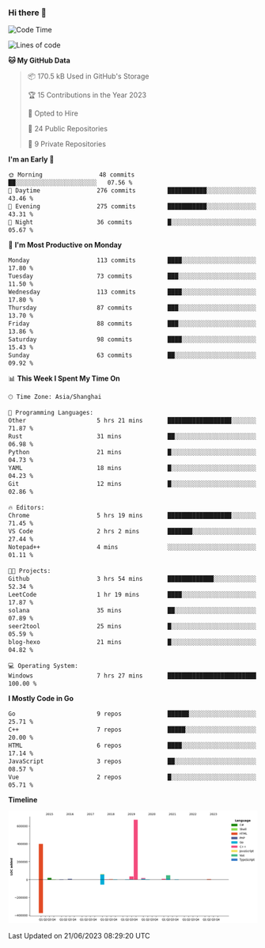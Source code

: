 ### Hi there 👋

<!--
**pinelliar/pinelliar** is a ✨ _special_ ✨ repository because its `README.md` (this file) appears on your GitHub profile.

Here are some ideas to get you started:

- 🔭 I’m currently working on ...
- 🌱 I’m currently learning ...
- 👯 I’m looking to collaborate on ...
- 🤔 I’m looking for help with ...
- 💬 Ask me about ...
- 📫 How to reach me: ...
- 😄 Pronouns: ...
- ⚡ Fun fact: ...
-->

<!--START_SECTION:waka-->
![Code Time](http://img.shields.io/badge/Code%20Time-1%2C059%20hrs%2027%20mins-blue)

![Lines of code](https://img.shields.io/badge/From%20Hello%20World%20I%27ve%20Written-1.3%20million%20lines%20of%20code-blue)

**🐱 My GitHub Data** 

> 📦 170.5 kB Used in GitHub's Storage 
 > 
> 🏆 15 Contributions in the Year 2023
 > 
> 💼 Opted to Hire
 > 
> 📜 24 Public Repositories 
 > 
> 🔑 9 Private Repositories 
 > 
**I'm an Early 🐤** 

```text
🌞 Morning                48 commits          ██░░░░░░░░░░░░░░░░░░░░░░░   07.56 % 
🌆 Daytime                276 commits         ███████████░░░░░░░░░░░░░░   43.46 % 
🌃 Evening                275 commits         ███████████░░░░░░░░░░░░░░   43.31 % 
🌙 Night                  36 commits          █░░░░░░░░░░░░░░░░░░░░░░░░   05.67 % 
```
📅 **I'm Most Productive on Monday** 

```text
Monday                   113 commits         ████░░░░░░░░░░░░░░░░░░░░░   17.80 % 
Tuesday                  73 commits          ███░░░░░░░░░░░░░░░░░░░░░░   11.50 % 
Wednesday                113 commits         ████░░░░░░░░░░░░░░░░░░░░░   17.80 % 
Thursday                 87 commits          ███░░░░░░░░░░░░░░░░░░░░░░   13.70 % 
Friday                   88 commits          ███░░░░░░░░░░░░░░░░░░░░░░   13.86 % 
Saturday                 98 commits          ████░░░░░░░░░░░░░░░░░░░░░   15.43 % 
Sunday                   63 commits          ██░░░░░░░░░░░░░░░░░░░░░░░   09.92 % 
```


📊 **This Week I Spent My Time On** 

```text
🕑︎ Time Zone: Asia/Shanghai

💬 Programming Languages: 
Other                    5 hrs 21 mins       ██████████████████░░░░░░░   71.87 % 
Rust                     31 mins             ██░░░░░░░░░░░░░░░░░░░░░░░   06.98 % 
Python                   21 mins             █░░░░░░░░░░░░░░░░░░░░░░░░   04.73 % 
YAML                     18 mins             █░░░░░░░░░░░░░░░░░░░░░░░░   04.23 % 
Git                      12 mins             █░░░░░░░░░░░░░░░░░░░░░░░░   02.86 % 

🔥 Editors: 
Chrome                   5 hrs 19 mins       ██████████████████░░░░░░░   71.45 % 
VS Code                  2 hrs 2 mins        ███████░░░░░░░░░░░░░░░░░░   27.44 % 
Notepad++                4 mins              ░░░░░░░░░░░░░░░░░░░░░░░░░   01.11 % 

🐱‍💻 Projects: 
Github                   3 hrs 54 mins       █████████████░░░░░░░░░░░░   52.34 % 
LeetCode                 1 hr 19 mins        ████░░░░░░░░░░░░░░░░░░░░░   17.87 % 
solana                   35 mins             ██░░░░░░░░░░░░░░░░░░░░░░░   07.89 % 
seer2tool                25 mins             █░░░░░░░░░░░░░░░░░░░░░░░░   05.59 % 
blog-hexo                21 mins             █░░░░░░░░░░░░░░░░░░░░░░░░   04.82 % 

💻 Operating System: 
Windows                  7 hrs 27 mins       █████████████████████████   100.00 % 
```

**I Mostly Code in Go** 

```text
Go                       9 repos             ██████░░░░░░░░░░░░░░░░░░░   25.71 % 
C++                      7 repos             █████░░░░░░░░░░░░░░░░░░░░   20.00 % 
HTML                     6 repos             ████░░░░░░░░░░░░░░░░░░░░░   17.14 % 
JavaScript               3 repos             ██░░░░░░░░░░░░░░░░░░░░░░░   08.57 % 
Vue                      2 repos             █░░░░░░░░░░░░░░░░░░░░░░░░   05.71 % 
```



**Timeline**

![Lines of Code chart](https://raw.githubusercontent.com/hycinth22/hycinth22/main/assets/bar_graph.png)


 Last Updated on 21/06/2023 08:29:20 UTC
<!--END_SECTION:waka-->
